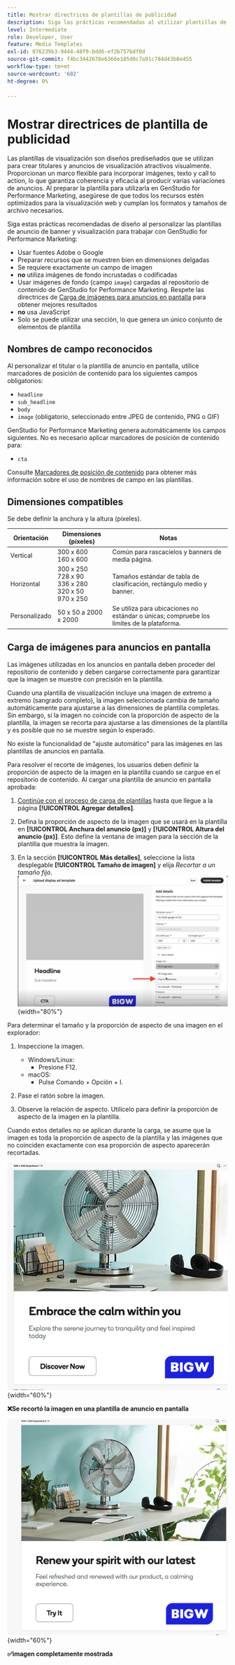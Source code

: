 ```yaml
---
title: Mostrar directrices de plantillas de publicidad
description: Siga las prácticas recomendadas al utilizar plantillas de anuncios en pantalla y banners con Adobe GenStudio for Performance Marketing.
level: Intermediate
role: Developer, User
feature: Media Templates
exl-id: 076239b3-9444-48f9-bdd6-ef2b757bdf0d
source-git-commit: f4bc3442678e6366e185d0c7a91c784d43b8e455
workflow-type: tm+mt
source-wordcount: '602'
ht-degree: 0%

---
```


# Mostrar directrices de plantilla de publicidad

Las plantillas de visualización son diseños prediseñados que se utilizan para crear titulares y anuncios de visualización atractivos visualmente. Proporcionan un marco flexible para incorporar imágenes, texto y call to action, lo que garantiza coherencia y eficacia al producir varias variaciones de anuncios. Al preparar la plantilla para utilizarla en GenStudio for Performance Marketing, asegúrese de que todos los recursos estén optimizados para la visualización web y cumplan los formatos y tamaños de archivo necesarios.

Siga estas prácticas recomendadas de diseño al personalizar las plantillas de anuncio de banner y visualización para trabajar con GenStudio for Performance Marketing:

- Usar fuentes Adobe o Google
- Preparar recursos que se muestren bien en dimensiones delgadas
- Se requiere exactamente un campo de imagen
- **no** utiliza imágenes de fondo incrustadas o codificadas
- Usar imágenes de fondo (campo `image`) cargadas al repositorio de contenido de GenStudio for Performance Marketing. Respete las directrices de [Carga de imágenes para anuncios en pantalla](#uploading-images-for-display-ads) para obtener mejores resultados
- **no** usa JavaScript
- Solo se puede utilizar una sección, lo que genera un único conjunto de elementos de plantilla

## Nombres de campo reconocidos

Al personalizar el titular o la plantilla de anuncio en pantalla, utilice marcadores de posición de contenido para los siguientes campos obligatorios:

- `headline`
- `sub_headline`
- `body`
- `image` (obligatorio, seleccionado entre JPEG de contenido, PNG o GIF)

GenStudio for Performance Marketing genera automáticamente los campos siguientes. No es necesario aplicar marcadores de posición de contenido para:

- `cta`

Consulte [Marcadores de posición de contenido](/help/user-guide/content/customize-template.md#content-placeholders) para obtener más información sobre el uso de nombres de campo en las plantillas.

## Dimensiones compatibles

Se debe definir la anchura y la altura (píxeles).

| Orientación | Dimensiones (píxeles) | Notas |
|--------------|-------------------------------------------------------------|------------------------------------------------------------------|
| Vertical | 300 x 600<br>160 x 600 | Común para rascacielos y banners de media página. |
| Horizontal | 300 x 250<br>728 x 90<br>336 x 280<br>320 x 50<br>970 x 250 | Tamaños estándar de tabla de clasificación, rectángulo medio y banner. |
| Personalizado | 50 x 50 a 2000 x 2000 | Se utiliza para ubicaciones no estándar o únicas; compruebe los límites de la plataforma. |

## Carga de imágenes para anuncios en pantalla

Las imágenes utilizadas en los anuncios en pantalla deben proceder del repositorio de contenido y deben cargarse correctamente para garantizar que la imagen se muestre con precisión en la plantilla.

Cuando una plantilla de visualización incluye una imagen de extremo a extremo (sangrado completo), la imagen seleccionada cambia de tamaño automáticamente para ajustarse a las dimensiones de plantilla completas. Sin embargo, si la imagen no coincide con la proporción de aspecto de la plantilla, la imagen se recorta para ajustarse a las dimensiones de la plantilla y es posible que no se muestre según lo esperado.

No existe la funcionalidad de &quot;ajuste automático&quot; para las imágenes en las plantillas de anuncios en pantalla.

Para resolver el recorte de imágenes, los usuarios deben definir la proporción de aspecto de la imagen en la plantilla cuando se cargue en el repositorio de contenido. Al cargar una plantilla de anuncio en pantalla aprobada:

1. [Continúe con el proceso de carga de plantillas](/help/user-guide/content/use-templates.md#add-a-template) hasta que llegue a la página **[!UICONTROL Agregar detalles]**.

1. Defina la proporción de aspecto de la imagen que se usará en la plantilla en **[!UICONTROL Anchura del anuncio (px)]** y **[!UICONTROL Altura del anuncio (px)]**. Esto define la ventana de imagen para la sección de la plantilla que muestra la imagen.

1. En la sección **[!UICONTROL Más detalles]**, seleccione la lista desplegable **[!UICONTROL Tamaño de imagen]** y elija _Recortar a un tamaño fijo_.
   ![Recortado a un tamaño fijo](./crop-to-fixed-size.png "Recortado a un tamaño fijo"){width="80%"}

Para determinar el tamaño y la proporción de aspecto de una imagen en el explorador:

1. Inspeccione la imagen.
   - Windows/Linux:
      - Presione F12.
   - macOS:
      - Pulse Comando + Opción + I.

1. Pase el ratón sobre la imagen.

1. Observe la relación de aspecto. Utilícelo para definir la proporción de aspecto de la imagen en la plantilla.

Cuando estos detalles no se aplican durante la carga, se asume que la imagen es toda la proporción de aspecto de la plantilla y las imágenes que no coinciden exactamente con esa proporción de aspecto aparecerán recortadas.

![Imagen recortada en un anuncio en pantalla](./cropped-display.png "Recorte de imagen"){width="60%"}

**❌Se recortó la imagen en una plantilla de anuncio en pantalla**

![Imagen mostrada en un anuncio en pantalla](./full-fit.png "Imagen mostrada en el anuncio en pantalla"){width="60%"}

**✅imagen completamente mostrada**
